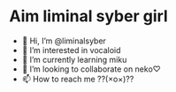 # Aim liminal syber girl

- 👋 Hi, I’m @liminalsyber
- 👀 I’m interested in vocaloid
- 🌱 I’m currently learning miku
- 💞️ I’m looking to collaborate on neko♡
- 📫 How to reach me ??(×o×)??

<!---
liminalsyber/liminalsyber is a ✨ special ✨ repository because its `README.md` (this file) appears on your GitHub profile.
You can click the Preview link to take a look at your changes.
https://mobile.twitter.com/klt4seasb4a1nba>
This site was built using [https://mobile.twitter.com/klt4seasb4a1nba](https://pages.github.com/).
